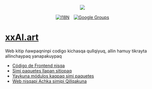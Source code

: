 <p align="center"><a href="https://wac.tax"><img src="https://cdn.jsdelivr.net/gh/wactax/img/logo.svg"/></a></p><p align="center"><a href="https://github.com/wactax/wac.tax/blob/main/doc/README.md#readme"><img alt="I18N" src="https://cdn.jsdelivr.net/gh/wactax/img/t.svg"/></a>　<a href="https://groups.google.com/u/2/g/wactax"><img alt="Google Groups" src="https://cdn.jsdelivr.net/gh/wactax/img/g-groups.svg"/></a></p>

# [xxAI.art](https://xxAI.art)

Web kitip ñawpaqninpi codigo kichasqa qullqiyuq, allin hamuy tikrayta allinchaypaq yanapakuypaq

* [Código de Frontend nisqa](https://github.com/xxai-art/web)
* [Simi paquetes llapan sitiopaq](https://github.com/xxai-art/web/tree/main/i18n)
* [Yaykuna módulos kaqpaq simi paquetes](https://github.com/wacpkg/user/tree/main/ui.i18n)
* [Web nisqapi Achka simipi Qillqakuna](https://github.com/xxai-doc)
